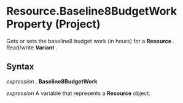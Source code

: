 
# Resource.Baseline8BudgetWork Property (Project)

Gets or sets the baseline8 budget work (in hours) for a  **Resource** . Read/write **Variant** .


## Syntax

 _expression_ . **Baseline8BudgetWork**

 _expression_ A variable that represents a **Resource** object.

